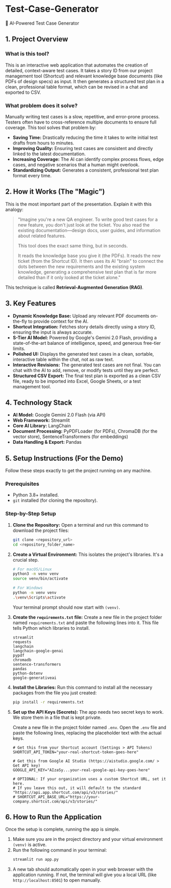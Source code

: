 # Test-Case-Generator

🚀 AI-Powered Test Case Generator

## 1. Project Overview

### What is this tool?

This is an interactive web application that automates the creation of detailed, context-aware test cases. It takes a story ID from our project management tool (Shortcut) and relevant knowledge base documents (like PDFs of design specs) as input. It then generates a structured test plan in a clean, professional table format, which can be revised in a chat and exported to CSV.

### What problem does it solve?

Manually writing test cases is a slow, repetitive, and error-prone process. Testers often have to cross-reference multiple documents to ensure full coverage. This tool solves that problem by:

*   **Saving Time:** Drastically reducing the time it takes to write initial test drafts from hours to minutes.
*   **Improving Quality:** Ensuring test cases are consistent and directly linked to the latest documentation.
*   **Increasing Coverage:** The AI can identify complex process flows, edge cases, and negative scenarios that a human might overlook.
*   **Standardizing Output:** Generates a consistent, professional test plan format every time.

## 2. How it Works (The "Magic")

This is the most important part of the presentation. Explain it with this analogy:

> "Imagine you're a new QA engineer. To write good test cases for a new feature, you don't just look at the ticket. You also read the existing documentation—design docs, user guides, and information about related features.
>
> This tool does the exact same thing, but in seconds.
>
> It reads the knowledge base you give it (the PDFs).
> It reads the new ticket (from the Shortcut ID).
> It then uses its AI "brain" to connect the dots between the new requirements and the existing system knowledge, generating a comprehensive test plan that is far more detailed than if it only looked at the ticket alone."

This technique is called **Retrieval-Augmented Generation (RAG)**.

## 3. Key Features

*   **Dynamic Knowledge Base:** Upload any relevant PDF documents on-the-fly to provide context for the AI.
*   **Shortcut Integration:** Fetches story details directly using a story ID, ensuring the input is always accurate.
*   **S-Tier AI Model:** Powered by Google's Gemini 2.0 Flash, providing a state-of-the-art balance of intelligence, speed, and generous free-tier limits.
*   **Polished UI:** Displays the generated test cases in a clean, sortable, interactive table within the chat, not as raw text.
*   **Interactive Revisions:** The generated test cases are not final. You can chat with the AI to add, remove, or modify tests until they are perfect.
*   **Structured CSV Export:** The final test plan is exported as a clean CSV file, ready to be imported into Excel, Google Sheets, or a test management tool.

## 4. Technology Stack

*   **AI Model:** Google Gemini 2.0 Flash (via API)
*   **Web Framework:** Streamlit
*   **Core AI Library:** LangChain
*   **Document Processing:** PyPDFLoader (for PDFs), ChromaDB (for the vector store), SentenceTransformers (for embeddings)
*   **Data Handling & Export:** Pandas

## 5. Setup Instructions (For the Demo)

Follow these steps exactly to get the project running on any machine.

### Prerequisites

*   Python 3.8+ installed.
*   `git` installed (for cloning the repository).

### Step-by-Step Setup

1.  **Clone the Repository:**
    Open a terminal and run this command to download the project files:
    ```bash
    git clone <repository_url>
    cd <repository_folder_name>
    ```

2.  **Create a Virtual Environment:**
    This isolates the project's libraries. It's a crucial step.
    ```bash
    # For macOS/Linux
    python3 -m venv venv
    source venv/bin/activate
    
    # For Windows
    python -m venv venv
    .\venv\Scripts\activate
    ```
    Your terminal prompt should now start with `(venv)`.

3.  **Create the `requirements.txt` file:**
    Create a new file in the project folder named `requirements.txt` and paste the following lines into it. This file tells Python which libraries to install.
    ```
    streamlit
    requests
    langchain
    langchain-google-genai
    pypdf
    chromadb
    sentence-transformers
    pandas
    python-dotenv
    google-generativeai
    ```

4.  **Install the Libraries:**
    Run this command to install all the necessary packages from the file you just created:
    ```bash
    pip install -r requirements.txt
    ```

5.  **Set up the API Keys (Secrets):**
    The app needs two secret keys to work. We store them in a file that is kept private.
    
    Create a new file in the project folder named `.env`.
    Open the `.env` file and paste the following lines, replacing the placeholder text with the actual keys.
    ```dotenv
    # Get this from your Shortcut account (Settings > API Tokens)
    SHORTCUT_API_TOKEN="your-real-shortcut-token-goes-here"
    
    # Get this from Google AI Studio (https://aistudio.google.com/ > Get API key)
    GOOGLE_API_KEY="AIzaSy...your-real-google-api-key-goes-here"

    # OPTIONAL: If your organization uses a custom Shortcut URL, set it here.
    # If you leave this out, it will default to the standard "https://api.app.shortcut.com/api/v3/stories/"
    # SHORTCUT_API_BASE_URL="https://your-company.shortcut.com/api/v3/stories/"
    ```

## 6. How to Run the Application

Once the setup is complete, running the app is simple.

1.  Make sure you are in the project directory and your virtual environment `(venv)` is active.
2.  Run the following command in your terminal:
    ```bash
    streamlit run app.py
    ```
3.  A new tab should automatically open in your web browser with the application running. If not, the terminal will give you a local URL (like `http://localhost:8501`) to open manually.
